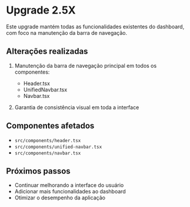 # Upgrade 2.5X

Este upgrade mantém todas as funcionalidades existentes do dashboard, com foco na manutenção da barra de navegação.

## Alterações realizadas

1. Manutenção da barra de navegação principal em todos os componentes:
   - Header.tsx
   - UnifiedNavbar.tsx
   - Navbar.tsx

2. Garantia de consistência visual em toda a interface

## Componentes afetados

- `src/components/header.tsx`
- `src/components/unified-navbar.tsx`
- `src/components/navbar.tsx`

## Próximos passos

- Continuar melhorando a interface do usuário
- Adicionar mais funcionalidades ao dashboard
- Otimizar o desempenho da aplicação
